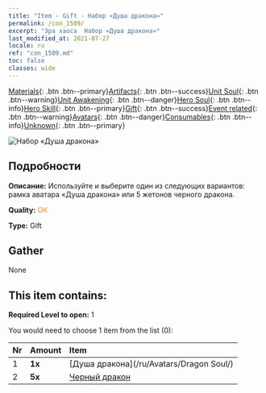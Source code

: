 ```yaml
---
title: "Item - Gift - Набор «Душа дракона»"
permalink: /con_1509/
excerpt: "Эра хаоса  Набор «Душа дракона»"
last_modified_at: 2021-07-27
locale: ru
ref: "con_1509.md"
toc: false
classes: wide
---
```

 [Materials](/ItemsRU/){: .btn .btn--primary}[Artifacts](/ItemsRU/Artifacts/){: .btn .btn--success}[Unit Soul](/ItemsRU/UnitSoul/){: .btn .btn--warning}[Unit Awakening](/ItemsRU/UnitAwakening/){: .btn .btn--danger}[Hero Soul](/ItemsRU/HeroSoul/){: .btn .btn--info}[Hero Skill](/ItemsRU/HeroSkill/){: .btn .btn--primary}[Gift](/ItemsRU/Gift/){: .btn .btn--success}[Event related](/ItemsRU/Events/){: .btn .btn--warning}[Avatars](/ItemsRU/Avatars/){: .btn .btn--danger}[Consumables](/ItemsRU/Consumables/){: .btn .btn--info}[Unknown](/ItemsRU/Unknown/){: .btn .btn--primary}

 ![Набор «Душа дракона»](/images/t/i_907123.png)

## Подробности
 **Описание:** Используйте и выберите один из следующих вариантов: рамка аватара «Душа дракона» или 5 жетонов черного дракона.

 **Quality:** <span style="color: #FF8C00">OK</span>

 **Type:** Gift

## Gather

  None

## This item contains:

 **Required Level to open:** 1

 You would need to choose 1 item from the list (0):

  | Nr | Amount |     Item    |
  |:---|:-------|:------------|
  | 1 |  **1x** | [Душа дракона](/ru/Avatars/Dragon Soul/) |  | 
  | 2 |  **5x** | [Черный дракон](/ItemsRU/unt_250/) |  | 
